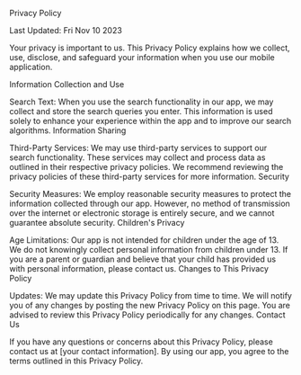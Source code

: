 Privacy Policy

Last Updated: Fri Nov 10 2023

Your privacy is important to us. This Privacy Policy explains how we collect, use, disclose, and safeguard your information when you use our mobile application.

Information Collection and Use

Search Text: When you use the search functionality in our app, we may collect and store the search queries you enter. This information is used solely to enhance your experience within the app and to improve our search algorithms.
Information Sharing

Third-Party Services: We may use third-party services to support our search functionality. These services may collect and process data as outlined in their respective privacy policies. We recommend reviewing the privacy policies of these third-party services for more information.
Security

Security Measures: We employ reasonable security measures to protect the information collected through our app. However, no method of transmission over the internet or electronic storage is entirely secure, and we cannot guarantee absolute security.
Children's Privacy

Age Limitations: Our app is not intended for children under the age of 13. We do not knowingly collect personal information from children under 13. If you are a parent or guardian and believe that your child has provided us with personal information, please contact us.
Changes to This Privacy Policy

Updates: We may update this Privacy Policy from time to time. We will notify you of any changes by posting the new Privacy Policy on this page. You are advised to review this Privacy Policy periodically for any changes.
Contact Us

If you have any questions or concerns about this Privacy Policy, please contact us at [your contact information].
By using our app, you agree to the terms outlined in this Privacy Policy.
